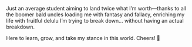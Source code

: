 
Just an average student aiming to land twice what I’m worth—thanks to all the boomer bald uncles loading me with fantasy and fallacy, enriching my life with fruitful delulu I’m trying to break down… without having an actual breakdown.  

Here to learn, grow, and take my stance in this world. Cheers! 🚀  
